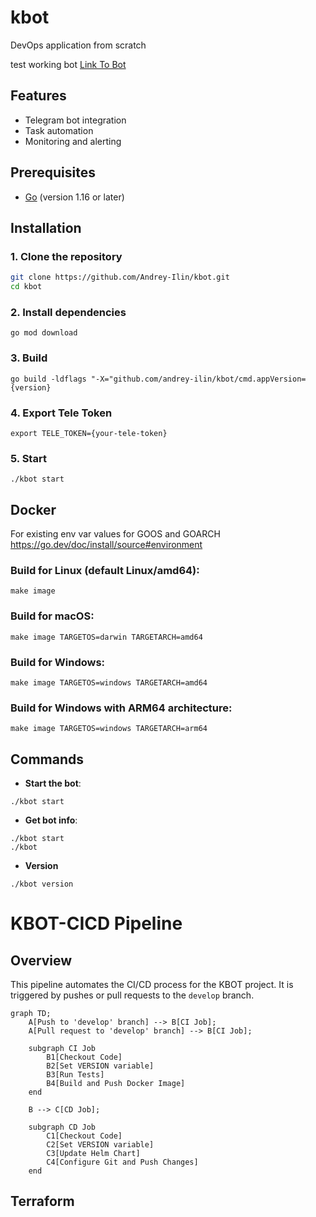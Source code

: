 # kbot
DevOps application from scratch

test working bot [Link To Bot](t.me/AndriiIlin_bot)

## Features
- Telegram bot integration
- Task automation
- Monitoring and alerting

## Prerequisites
- [Go](https://golang.org/doc/install) (version 1.16 or later)

## Installation

### 1. Clone the repository
```sh
git clone https://github.com/Andrey-Ilin/kbot.git
cd kbot
```

### 2. Install dependencies
```
go mod download
```

### 3. Build
```
go build -ldflags "-X="github.com/andrey-ilin/kbot/cmd.appVersion={version}
```
### 4. Export Tele Token
```
export TELE_TOKEN={your-tele-token}
```

### 5. Start
```
./kbot start
```

## Docker

For existing env var values for GOOS and GOARCH 
https://go.dev/doc/install/source#environment

### Build for Linux (default Linux/amd64):
```
make image
```

### Build for macOS:
```
make image TARGETOS=darwin TARGETARCH=amd64
```

### Build for Windows:
```
make image TARGETOS=windows TARGETARCH=amd64
```

### Build for Windows with ARM64 architecture:
```
make image TARGETOS=windows TARGETARCH=arm64
```

## Commands
- **Start the bot**: 
```
./kbot start
```
- **Get bot info**:   
```
./kbot start
./kbot
```
- **Version**
```
./kbot version
```

# KBOT-CICD Pipeline

## Overview

This pipeline automates the CI/CD process for the KBOT project. It is triggered by pushes or pull requests to the `develop` branch.

```mermaid
graph TD;
    A[Push to 'develop' branch] --> B[CI Job];
    A[Pull request to 'develop' branch] --> B[CI Job];
    
    subgraph CI Job
        B1[Checkout Code]
        B2[Set VERSION variable]
        B3[Run Tests]
        B4[Build and Push Docker Image]
    end

    B --> C[CD Job];

    subgraph CD Job
        C1[Checkout Code]
        C2[Set VERSION variable]
        C3[Update Helm Chart]
        C4[Configure Git and Push Changes]
    end
```

## Terraform





